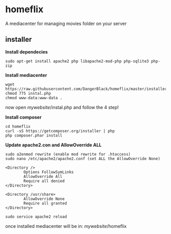 # homeflix
A mediacenter for managing movies folder on your server


## installer

**Install dependecies**

```
sudo apt-get install apache2 php libapache2-mod-php php-sqlite3 php-zip
```

**Install mediacenter**
```
wget https://raw.githubusercontent.com/DangerBlack/homeflix/master/installer/instal.php
chmod 775 instal.php
chmod www-data:www-data .
```

now open *mywebsite*/instal.php and follow the 4 step!

**Install composer**

```
cd homeflix
curl -sS https://getcomposer.org/installer | php
php composer.phar install
```

**Update apache2.con and AllowOverride ALL**

```
sudo a2enmod rewrite (enable mod rewrite for .htaccess)
sudo nano /etc/apache2/apache2.conf (set ALL the AllowOverride None)
```
```
<Directory />
        Options FollowSymLinks
        AllowOverride All
        Require all denied
</Directory>

<Directory /usr/share>
        AllowOverride None
        Require all granted
</Directory>
```
```
sudo service apache2 reload
```

once installed mediacenter will be in: *mywebsite*/homeflix
